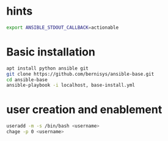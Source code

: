 # hints
```bash
export ANSIBLE_STDOUT_CALLBACK=actionable
```


# Basic installation
```bash
apt install python ansible git
git clone https://github.com/bernisys/ansible-base.git
cd ansible-base
ansible-playbook -i localhost, base-install.yml
```


# user creation and enablement
```bash
useradd -m -s /bin/bash <username>
chage -p 0 <username>
```


